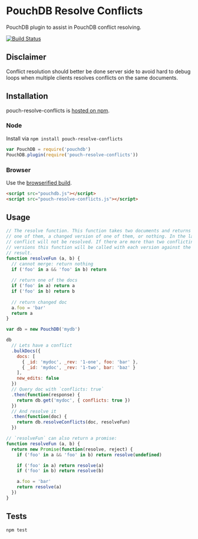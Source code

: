 # PouchDB Resolve Conflicts
PouchDB plugin to assist in PouchDB conflict resolving.

[![Build Status](https://travis-ci.org/jo/pouch-resolve-conflicts.svg?branch=master)](https://travis-ci.org/jo/pouch-resolve-conflicts)

## Disclaimer
Conflict resolution should better be done server side to avoid hard to debug
loops when multiple clients resolves conflicts on the same documents.

## Installation
pouch-resolve-conflicts is [hosted on npm](https://www.npmjs.com/package/pouch-resolve-conflicts).

### Node
Install via `npm install pouch-resolve-conflicts` 

```js
var PouchDB = require('pouchdb')
PouchDB.plugin(require('pouch-resolve-conflicts'))
```

### Browser
Use the [browserified build](./dist/pouch-resolve-conflicts.js).

```html
<script src="pouchdb.js"></script>
<script src="pouch-resolve-conflicts.js"></script>
```


## Usage
```js
// The resolve function. This function takes two documents and returns either
// one of them, a changed version of one of them, or nothing. In the latter the
// conflict will not be resolved. If there are more than two conflicting
// versions this function will be called with each version against the former
// result.
function resolveFun (a, b) {
  // cannot merge: return nothing
  if ('foo' in a && 'foo' in b) return
  
  // return one of the docs
  if ('foo' in a) return a
  if ('foo' in b) return b
  
  // return changed doc
  a.foo = 'bar'
  return a
}

var db = new PouchDB('mydb')

db
  // Lets have a conflict
  .bulkDocs({
    docs: [
      { _id: 'mydoc', _rev: '1-one', foo: 'bar' },
      { _id: 'mydoc', _rev: '1-two', bar: 'baz' }
    ],
    new_edits: false
  })
  // Query doc with `conflicts: true`
  .then(function(response) {
    return db.get('mydoc', { conflicts: true })
  })
  // And resolve it
  .then(function(doc) {
    return db.resolveConflicts(doc, resolveFun)
  })

// `resolveFun` can also return a promise:
function resolveFun (a, b) {
  return new Promise(function(resolve, reject) {
    if ('foo' in a && 'foo' in b) return resolve(undefined)

    if ('foo' in a) return resolve(a)
    if ('foo' in b) return resolve(b)

    a.foo = 'bar'
    return resolve(a)
  })
}
```

## Tests

```sh
npm test
```

